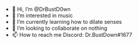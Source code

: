 - 👋 Hi, I’m @DrBustD0wn
- 👀 I’m interested in music
- 🌱 I’m currently learning how to dilate senses
- 💞️ I’m looking to collaborate on nothing
- 📫 How to reach me Discord: Dr.BustDown#1677

<!---
DrBustD0wn/DrBustD0wn is a ✨ special ✨ repository because its `README.md` (this file) appears on your GitHub profile.
You can click the Preview link to take a look at your changes.
--->

